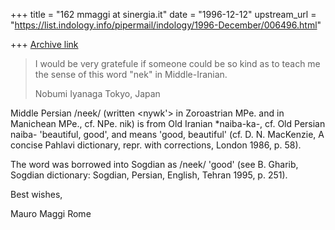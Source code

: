 +++
title = "162 mmaggi at sinergia.it"
date = "1996-12-12"
upstream_url = "https://list.indology.info/pipermail/indology/1996-December/006496.html"

+++
[Archive link](https://list.indology.info/pipermail/indology/1996-December/006496.html)

> I would be very gratefule if someone could be so kind as to
>teach me the sense of this word "nek" in Middle-Iranian.
>
>Nobumi Iyanaga
>Tokyo,
>Japan
>

Middle Persian /neek/ (written <nywk'> in Zoroastrian MPe. and <nyk> in
Manichean MPe., cf. NPe. nik) is from Old Iranian *naiba-ka-, cf. Old
Persian naiba- 'beautiful, good', and means 'good, beautiful' (cf. D. N.
MacKenzie, A concise Pahlavi dictionary, repr. with corrections, London
1986, p. 58).

The word was borrowed into Sogdian as <nyk> /neek/ 'good' (see B. Gharib,
Sogdian dictionary: Sogdian, Persian, English, Tehran 1995, p. 251).

Best wishes,

Mauro Maggi
Rome





